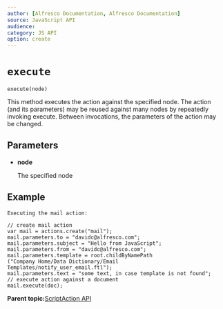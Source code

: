 ```yaml
---
author: [Alfresco Documentation, Alfresco Documentation]
source: JavaScript API
audience: 
category: JS API
option: create
---
```


# ```execute```

`execute(node)`

This method executes the action against the specified node. The action \(and its parameters\) may be reused against many nodes by repeatedly invoking execute. Between invocations, the parameters of the action may be changed.

## Parameters

-   **node**

    The specified node


## Example

```
Executing the mail action:

// create mail action   
var mail = actions.create("mail");   
mail.parameters.to = "davidc@alfresco.com";   
mail.parameters.subject = "Hello from JavaScript";   
mail.parameters.from = "davidc@alfresco.com";   
mail.parameters.template = root.childByNamePath
("Company Home/Data Dictionary/Email Templates/notify_user_email.ftl");   
mail.parameters.text = "some text, in case template is not found";   
// execute action against a document       
mail.execute(doc); 

```

**Parent topic:**[ScriptAction API](../references/API-JS-ScriptAction.md)

